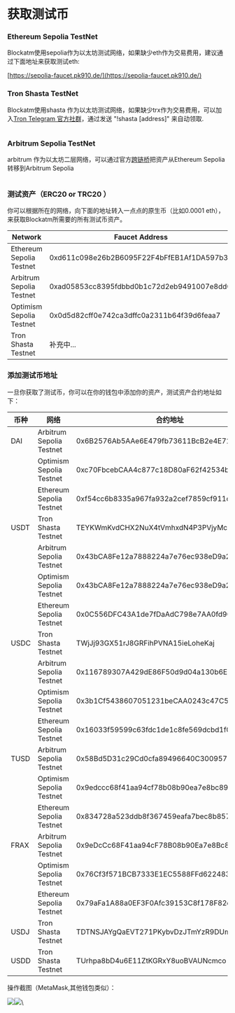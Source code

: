 # 获取测试币

### Ethereum Sepolia  TestNet

&#x20;Blockatm使用sepolia作为以太坊测试网络，如果缺少eth作为交易费用，建议通过下面地址来获取测试eth:

[https://sepolia-faucet.pk910.de/](https://sepolia-faucet.pk910.de/)

### Tron Shasta TestNet

&#x20;Blockatm使用shasta 作为以太坊测试网络，如果缺少trx作为交易费用，可以加入[Tron Telegram 官方社群](https://t.me/TronOfficialTechSupport2)，通过发送 "!shasta \[address]" 来自动领取.

<figure><img src="../../.gitbook/assets/image (10).png" alt=""><figcaption></figcaption></figure>

### Arbitrum Sepolia TestNet

arbitrum 作为以太坊二层网络，可以通过官方[跨链桥](https://bridge.arbitrum.io/?destinationChain=arbitrum-sepolia\&sourceChain=sepolia)把资产从Ethereum Sepolia转移到Arbitrum Sepolia

<figure><img src="../../.gitbook/assets/image (18).png" alt=""><figcaption></figcaption></figure>



### 测试资产（ERC20 or TRC20 ）

你可以根据所在的网络，向下面的地址转入一点点的原生币（比如0.0001 eth），来获取Blockatm所需要的所有测试币资产。

| Network                  | Faucet Address                             |
| ------------------------ | ------------------------------------------ |
| Ethereum Sepolia Testnet | 0xd611c098e26b2B6095F22F4bFfEB1Af1DA597b39 |
| Arbitrum Sepolia Testnet | 0xad05853cc8395fdbbd0b1c72d2eb9491007e8dd0 |
| Optimism Sepolia Testnet | 0x0d5d82cff0e742ca3dffc0a2311b64f39d6feaa7 |
| Tron Shasta Testnet      | 补充中...                                     |



### 添加测试币地址&#x20;

&#x20;一旦你获取了测试币，你可以在你的钱包中添加你的资产，测试资产合约地址如下：

| 币种   | 网络                       | 合约地址                                       |
| ---- | ------------------------ | ------------------------------------------ |
| DAI  | Arbitrum Sepolia Testnet | 0x6B2576Ab5AAe6E479fb73611BcB2e4E71126FeAf |
|      | Optimism Sepolia Testnet | 0xc70FbcebCAA4c877c18D80aF62f42534bD18eB6D |
|      | Ethereum Sepolia Testnet | 0xf54cc6b8335a967fa932a2cef7859cf911cfc582 |
| USDT | Tron Shasta Testnet      | TEYKWmKvdCHX2NuX4tVmhxdN4P3PVjyMcu         |
|      | Arbitrum Sepolia Testnet | 0x43bCA8Fe12a7888224a7e76ec938eD9a29800cE2 |
|      | Optimism Sepolia Testnet | 0x43bCA8Fe12a7888224a7e76ec938eD9a29800cE2 |
|      | Ethereum Sepolia Testnet | 0x0C556DFC43A1de7fDaAdC798e7AA0fd90E62f54E |
| USDC | Tron Shasta Testnet      | TWjJj93GX51rJ8GRFihPVNA15ieLoheKaj         |
|      | Arbitrum Sepolia Testnet | 0x116789307A429dE86F50d9d04a130b6E99a2107B |
|      | Optimism Sepolia Testnet | 0x3b1Cf5438607051231beCAA0243c47C5BD60aeec |
|      | Ethereum Sepolia Testnet | 0x16033f59599c63fdc1de1c8fe569dcbd1f0d9da3 |
| TUSD | Arbitrum Sepolia Testnet | 0x58Bd5D31c29Cd0cfa89496640C3009578B98E6b5 |
|      | Optimism Sepolia Testnet | 0x9edccc68f41aa94cf78b08b90ea7e8bc899c874f |
|      | Ethereum Sepolia Testnet | 0x834728a523ddb8f367459eafa7bec8b85767714c |
| FRAX | Arbitrum Sepolia Testnet | 0x9eDcCc68F41aa94cF78B08b90Ea7e8Bc899c874F |
|      | Optimism Sepolia Testnet | 0x76Cf3f571BCB7333E1EC5588FFd6224837D4ed33 |
|      | Ethereum Sepolia Testnet | 0x79aFa1A88a0EF3F0Afc39153C8f178F82db51326 |
| USDJ | Tron Shasta Testnet      | TDTNSJAYgQaEVT271PKybvDzJTmYzR9DUm         |
| USDD | Tron Shasta Testnet      | TUrhpa8bD4u6E11ZtKGRxY8uoBVAUNcmco         |

操作截图（MetaMask,其他钱包类似）：

![](<../../.gitbook/assets/image (20).png>)![](<../../.gitbook/assets/image (21).png>)\


